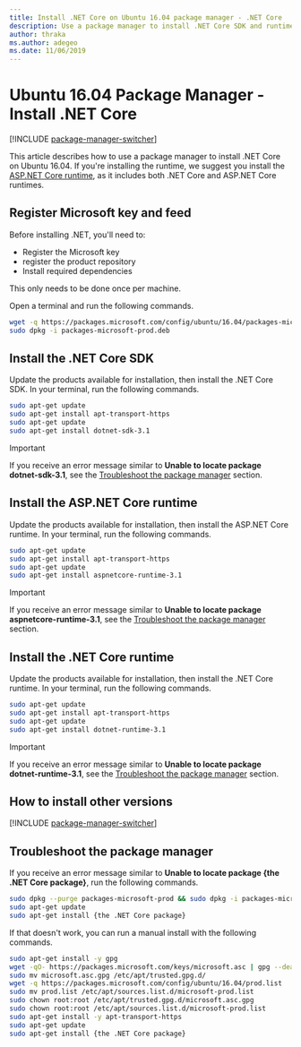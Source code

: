 ```yaml
---
title: Install .NET Core on Ubuntu 16.04 package manager - .NET Core
description: Use a package manager to install .NET Core SDK and runtime on Ubuntu 16.04.
author: thraka
ms.author: adegeo
ms.date: 11/06/2019
---
```


# Ubuntu 16.04 Package Manager - Install .NET Core

[!INCLUDE [package-manager-switcher](./includes/package-manager-switcher.md)]

This article describes how to use a package manager to install .NET Core on Ubuntu 16.04. If you're installing the runtime, we suggest you install the [ASP.NET Core runtime](#install-the-aspnet-core-runtime), as it includes both .NET Core and ASP.NET Core runtimes.

## Register Microsoft key and feed

Before installing .NET, you'll need to:

- Register the Microsoft key
- register the product repository
- Install required dependencies

This only needs to be done once per machine.

Open a terminal and run the following commands.

```bash
wget -q https://packages.microsoft.com/config/ubuntu/16.04/packages-microsoft-prod.deb -O packages-microsoft-prod.deb
sudo dpkg -i packages-microsoft-prod.deb
```

## Install the .NET Core SDK

Update the products available for installation, then install the .NET Core SDK. In your terminal, run the following commands.

```bash
sudo apt-get update
sudo apt-get install apt-transport-https
sudo apt-get update
sudo apt-get install dotnet-sdk-3.1
```

> [!IMPORTANT]
> If you receive an error message similar to **Unable to locate package dotnet-sdk-3.1**, see the [Troubleshoot the package manager](#troubleshoot-the-package-manager) section.

## Install the ASP.NET Core runtime

Update the products available for installation, then install the ASP.NET Core runtime. In your terminal, run the following commands.

```bash
sudo apt-get update
sudo apt-get install apt-transport-https
sudo apt-get update
sudo apt-get install aspnetcore-runtime-3.1
```

> [!IMPORTANT]
> If you receive an error message similar to **Unable to locate package aspnetcore-runtime-3.1**, see the [Troubleshoot the package manager](#troubleshoot-the-package-manager) section.

## Install the .NET Core runtime

Update the products available for installation, then install the .NET Core runtime. In your terminal, run the following commands.

```bash
sudo apt-get update
sudo apt-get install apt-transport-https
sudo apt-get update
sudo apt-get install dotnet-runtime-3.1
```

> [!IMPORTANT]
> If you receive an error message similar to **Unable to locate package dotnet-runtime-3.1**, see the [Troubleshoot the package manager](#troubleshoot-the-package-manager) section.

## How to install other versions

[!INCLUDE [package-manager-switcher](./includes/package-manager-heading-hack-pkgname.md)]

## Troubleshoot the package manager

If you receive an error message similar to **Unable to locate package {the .NET Core package}**, run the following commands.

```bash
sudo dpkg --purge packages-microsoft-prod && sudo dpkg -i packages-microsoft-prod.deb
sudo apt-get update
sudo apt-get install {the .NET Core package}
```

If that doesn't work, you can run a manual install with the following commands.

```bash
sudo apt-get install -y gpg
wget -qO- https://packages.microsoft.com/keys/microsoft.asc | gpg --dearmor microsoft.asc.gpg
sudo mv microsoft.asc.gpg /etc/apt/trusted.gpg.d/
wget -q https://packages.microsoft.com/config/ubuntu/16.04/prod.list
sudo mv prod.list /etc/apt/sources.list.d/microsoft-prod.list
sudo chown root:root /etc/apt/trusted.gpg.d/microsoft.asc.gpg
sudo chown root:root /etc/apt/sources.list.d/microsoft-prod.list
sudo apt-get install -y apt-transport-https
sudo apt-get update
sudo apt-get install {the .NET Core package}
```
